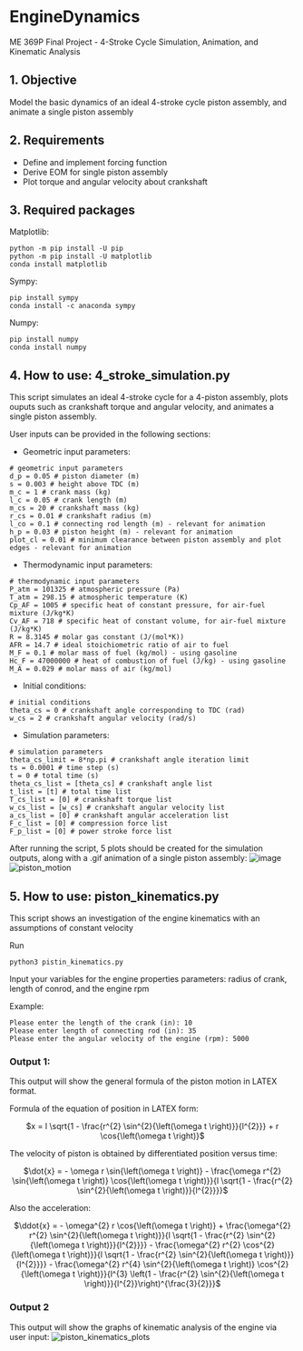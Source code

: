 # EngineDynamics
ME 369P Final Project - 4-Stroke Cycle Simulation, Animation, and Kinematic Analysis

## 1. Objective
Model the basic dynamics of an ideal 4-stroke cycle piston assembly, and animate a single piston assembly

## 2. Requirements
- Define and implement forcing function
- Derive EOM for single piston assembly
- Plot torque and angular velocity about crankshaft

## 3. Required packages
Matplotlib:
```
python -m pip install -U pip
python -m pip install -U matplotlib
conda install matplotlib
```

Sympy:
```
pip install sympy
conda install -c anaconda sympy
```

Numpy:
```
pip install numpy
conda install numpy
```

## 4. How to use: 4_stroke_simulation.py
This script simulates an ideal 4-stroke cycle for a 4-piston assembly, plots ouputs such as crankshaft torque and angular velocity, and animates a single piston assembly.

User inputs can be provided in the following sections:
- Geometric input parameters:
```
# geometric input parameters
d_p = 0.05 # piston diameter (m)
s = 0.003 # height above TDC (m)
m_c = 1 # crank mass (kg)
l_c = 0.05 # crank length (m)
m_cs = 20 # crankshaft mass (kg)
r_cs = 0.01 # crankshaft radius (m)
l_co = 0.1 # connecting rod length (m) - relevant for animation
h_p = 0.03 # piston height (m) - relevant for animation
plot_cl = 0.01 # minimum clearance between piston assembly and plot edges - relevant for animation
```
- Thermodynamic input parameters:
```
# thermodynamic input parameters
P_atm = 101325 # atmospheric pressure (Pa)
T_atm = 298.15 # atmospheric temperature (K)
Cp_AF = 1005 # specific heat of constant pressure, for air-fuel mixture (J/kg*K)
Cv_AF = 718 # specific heat of constant volume, for air-fuel mixture (J/kg*K)
R = 8.3145 # molar gas constant (J/(mol*K))
AFR = 14.7 # ideal stoichiometric ratio of air to fuel
M_F = 0.1 # molar mass of fuel (kg/mol) - using gasoline
Hc_F = 47000000 # heat of combustion of fuel (J/kg) - using gasoline
M_A = 0.029 # molar mass of air (kg/mol)
```
- Initial conditions:
```
# initial conditions
theta_cs = 0 # crankshaft angle corresponding to TDC (rad)
w_cs = 2 # crankshaft angular velocity (rad/s)
```
- Simulation parameters:
```
# simulation parameters
theta_cs_limit = 8*np.pi # crankshaft angle iteration limit
ts = 0.0001 # time step (s)
t = 0 # total time (s)
theta_cs_list = [theta_cs] # crankshaft angle list
t_list = [t] # total time list
T_cs_list = [0] # crankshaft torque list
w_cs_list = [w_cs] # crankshaft angular velocity list
a_cs_list = [0] # crankshaft angular acceleration list
F_c_list = [0] # compression force list
F_p_list = [0] # power stroke force list
```

After running the script, 5 plots should be created for the simulation outputs, along with a .gif animation of a single piston assembly:
![image](https://user-images.githubusercontent.com/112368478/205208082-a42cceb3-010d-4bcc-8d02-372850705339.png)
![piston_motion](https://user-images.githubusercontent.com/112368478/205208108-0fbb5e25-5023-4441-a2d3-b8c2b60b33ae.gif)


## 5. How to use: piston_kinematics.py
This script shows an investigation of the engine kinematics with an assumptions of constant velocity

Run

```
python3 pistin_kinematics.py
```
 
Input your variables for the engine properties parameters: radius of crank, length of conrod, and the engine rpm

Example: 

```
Please enter the length of the crank (in): 10
Please enter length of connecting rod (in): 35
Please enter the angular velocity of the engine (rpm): 5000
```

### Output 1:
This output will show the general formula of the piston motion in LATEX format.

Formula of the equation of position in LATEX form:

<div align='center'>

 $x = l \sqrt{1 - \frac{r^{2} \sin^{2}{\left(\omega t \right)}}{l^{2}}} + r \cos{\left(\omega t \right)}$

 </div>

 The velocity of piston is obtained by differentiated position versus time:
 <div align = 'center'>

 $\dot{x} = - \omega r \sin{\left(\omega t \right)} - \frac{\omega r^{2} \sin{\left(\omega t \right)} \cos{\left(\omega t \right)}}{l \sqrt{1 - \frac{r^{2} \sin^{2}{\left(\omega t \right)}}{l^{2}}}}$

 </div>

 Also the acceleration:
 <div align = 'center'>

 $\ddot{x} = - \omega^{2} r \cos{\left(\omega t \right)} + \frac{\omega^{2} r^{2} \sin^{2}{\left(\omega t \right)}}{l \sqrt{1 - \frac{r^{2} \sin^{2}{\left(\omega t \right)}}{l^{2}}}} - \frac{\omega^{2} r^{2} \cos^{2}{\left(\omega t \right)}}{l \sqrt{1 - \frac{r^{2} \sin^{2}{\left(\omega t \right)}}{l^{2}}}} - \frac{\omega^{2} r^{4} \sin^{2}{\left(\omega t \right)} \cos^{2}{\left(\omega t \right)}}{l^{3} \left(1 - \frac{r^{2} \sin^{2}{\left(\omega t \right)}}{l^{2}}\right)^{\frac{3}{2}}}$

 </div>

### Output 2
This output will show the graphs of kinematic analysis of the engine via user input:
![piston_kinematics_plots](https://user-images.githubusercontent.com/112368478/205214328-f4144104-a2aa-43c6-8a68-52199c052c7d.jpeg)
